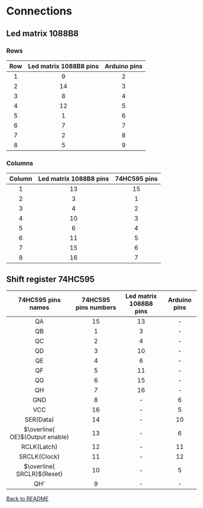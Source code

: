 # Connections

## Led matrix 1088B8

### Rows

| Row | Led matrix 1088B8 pins | Arduino pins |
|:---:|:----------------------:|:------------:|
|  1  |           9            |      2       |
|  2  |          14            |      3       |
|  3  |           8            |      4       |
|  4  |          12            |      5       |
|  5  |           1            |      6       |
|  6  |           7            |      7       |
|  7  |           2            |      8       |
|  8  |           5            |      9       |

### Columns

| Column | Led matrix 1088B8 pins | 74HC595 pins |
|:------:|:----------------------:|:------------:|
|   1    |          13            |      15      |
|   2    |           3            |       1      |
|   3    |           4            |       2      |
|   4    |          10            |       3      |
|   5    |           6            |       4      |
|   6    |          11            |       5      |
|   7    |          15            |       6      |
|   8    |          16            |       7      |


## Shift register 74HC595

| 74HC595 pins names                  | 74HC595 pins numbers   | Led matrix 1088B8 pins|  Arduino pins |
|:-----------------------------------:|:----------------------:|:---------------------:|:-------------:|
|   QA                                |          15            |      13      |      -      |
|   QB                                |           1            |       3      |      -      |
|   QC                                |           2            |       4      |      -      |
|   QD                                |           3            |      10      |      -      |
|   QE                                |           4            |       6      |      -      |
|   QF                                |           5            |      11      |      -      |
|   QG                                |           6            |      15      |      -      |
|   QH                                |           7            |      16      |      -      |
|   GND                               |           8            |       -      |      6      |
|   VCC                               |          16            |       -      |      5      |
|   SER(Data)                         |          14            |       -      |     10      |
|   $\overline{ OE}$(Output enable)   |          13            |       -      |      6      |
|   RCLK(Latch)                       |          12            |       -      |     11      |
|   SRCLK(Clock)                      |          11            |       -      |     12      |
|   $\overline{ SRCLR}$(Reset)        |          10            |       -      |      5      |
|   QH'                               |           9            |       -      |      -      |

[Back to README](../README.md)